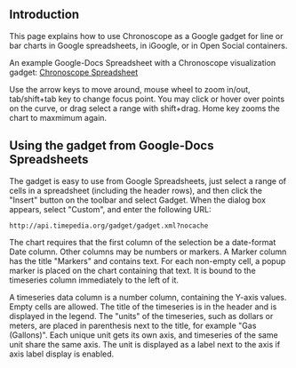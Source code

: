 ## Introduction ##
This page explains how to use Chronoscope as a Google gadget for line or bar charts in Google spreadsheets, in iGoogle, or in Open Social containers.

An example Google-Docs Spreadsheet with a Chronoscope visualization gadget: [Chronoscope Spreadsheet](http://spreadsheets.google.com/pub?key=pChH4pq_9_M6JGO-zSoSHWw)

Use the arrow keys to move around, mouse wheel to zoom in/out, tab/shift+tab key to change focus point.
You may click or hover over points on the curve, or drag select a range with shift+drag. Home key zooms the chart to maxmimum again.

## Using the gadget from Google-Docs Spreadsheets ##

The gadget is easy to use from Google Spreadsheets, just select a range of cells in a spreadsheet (including the header rows), and then click the "Insert" button on the toolbar and select Gadget. When the dialog box appears, select "Custom", and enter the following URL:
```
http://api.timepedia.org/gadget/gadget.xml?nocache
```

The chart requires that the first column of the selection be a date-format Date column. Other columns may be numbers or markers. A Marker column has the title "Markers" and contains text. For each non-empty cell, a popup marker is placed on the chart containing that text. It is bound to the timeseries column immediately to the left of it.

A timeseries data column is a number column, containing the Y-axis values. Empty cells are allowed. The title of the timeseries is in the header and is displayed in the legend. The "units" of the timeseries, such as dollars or meters, are placed in parenthesis next to the title, for example "Gas (Gallons)". Each unique unit gets its own axis, and timeseries of the same unit share the same axis. The unit is displayed as a label next to the axis if axis label display is enabled.